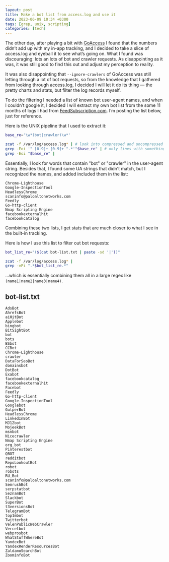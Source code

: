 ```yaml
---
layout: post
title: Make a bot list from access.log and use it
date: 2023-06-09 10:34 +0300
tags: [grep, unix, scripting]
categories: [tech]
---
```


The other day, after playing a bit with [GoAccess][goaccess] I found that the numbers didn’t add up with my in-app tracking, and I decided to take a slice of access.log and eyeball it to see what’s going on. What I found was discouraging: lots an lots of bot and crawler requests. As disappointing as it was, it was still good to find this out and adjust my perception to reality.

[goaccess]: https://goaccess.io/

It was also disappointing that `--ignore-crawlers` of GoAccess was still letting through a lot of bot requests, so from the knowledge that I gathered from looking through access.log, I decided I will let it do its thing — the pretty charts and stats, but filter the log records myself.

To do the filtering I needed a list of known bot user-agent names, and when I couldn’t google it, I decided I will extract my own bot list from the some 11 months of logs I had from [FeedSubscription.com][0]. I’m posting the list below, just for reference.

[0]: https://feedsubscription.com/

Here is the UNIX pipeline that I used to extract it:

```sh
base_re='\w*(bot|crawler)\w*'

zcat -f /var/log/access.log* | # look into compressed and uncompressed logs
grep -Eoi '" [0-9]+ [0-9]+ ".*'"$base_re" | # only lines with something-BOT-something in the UA string (or referrer)
grep -Eoi "$base_re" |
```

Essentially, I look for words that contain "bot" or "crawler" in the user-agent string. Besides that, I found some UA strings that didn’t match, but I recognized the names, and added included them in the list:

```
Chrome-Lighthouse
Google-InspectionTool
HeadlessChrome
scaninfo@paloaltonetworks.com
Feedly
Go-http-client
Nmap Scripting Engine
facebookexternalhit
facebookcatalog
```

Combining these two lists, I get stats that are much closer to what I see in the built-in tracking.

Here is how I use this list to filter out bot requests:

```sh
bot_list_re="($(cat bot-list.txt | paste -sd '|'))"

zcat -f /var/log/access.log* |
grep -vPi ".*$bot_list_re.*"
```

…which is essentially combining them all in a large regex like `(name1|name2|name3|name4)`.

## bot-list.txt

```
AdsBot
AhrefsBot
aiHitBot
Applebot
bingbot
BitSightBot
bot
bots
BSbot
CCBot
Chrome-Lighthouse
crawler
DataForSeoBot
domainsbot
DotBot
Exabot
facebookcatalog
facebookexternalhit
Facebot
Feedly
Go-http-client
Google-InspectionTool
Googlebot
GulperBot
HeadlessChrome
LinkedInBot
MJ12bot
MojeekBot
msnbot
Nicecrawler
Nmap Scripting Engine
org_bot
Pinterestbot
QBOT
redditbot
RepoLookoutBot
robot
robots
RU_Bot
scaninfo@paloaltonetworks.com
SemrushBot
serpstatbot
SeznamBot
Slackbot
SuperBot
t3versionsBot
TelegramBot
top1mbot
Twitterbot
VelenPublicWebCrawler
Vercelbot
webprosbot
WhatStuffWhereBot
YandexBot
YandexRenderResourcesBot
ZaldamoSearchBot
ZoominfoBot
```
